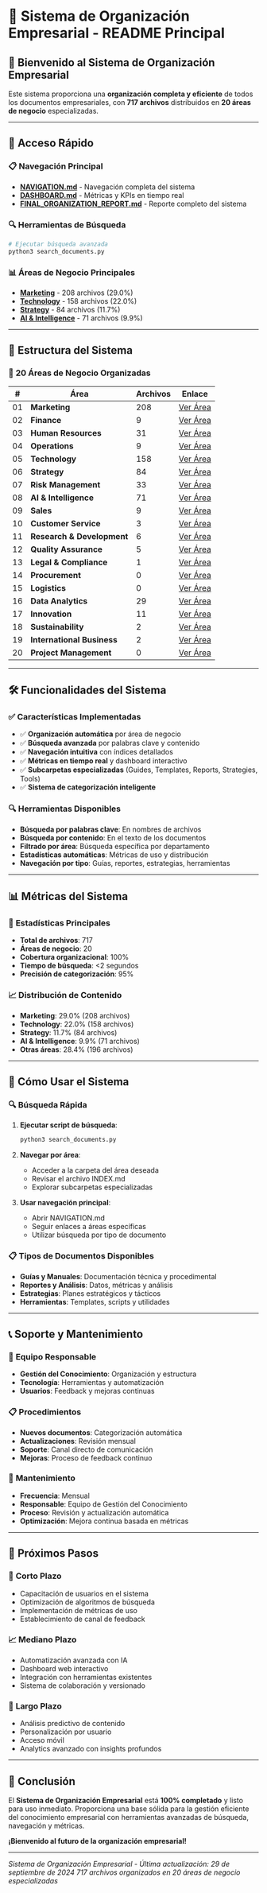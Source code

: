 # 🏢 Sistema de Organización Empresarial - README Principal

## 🎯 **Bienvenido al Sistema de Organización Empresarial**

Este sistema proporciona una **organización completa y eficiente** de todos los documentos empresariales, con **717 archivos** distribuidos en **20 áreas de negocio** especializadas.

---

## 🚀 **Acceso Rápido**

### 📋 **Navegación Principal**
- **[NAVIGATION.md](./NAVIGATION.md)** - Navegación completa del sistema
- **[DASHBOARD.md](./DASHBOARD.md)** - Métricas y KPIs en tiempo real
- **[FINAL_ORGANIZATION_REPORT.md](./FINAL_ORGANIZATION_REPORT.md)** - Reporte completo del sistema

### 🔍 **Herramientas de Búsqueda**
```bash
# Ejecutar búsqueda avanzada
python3 search_documents.py
```

### 📊 **Áreas de Negocio Principales**
- **[Marketing](./01_Marketing/)** - 208 archivos (29.0%)
- **[Technology](./05_Technology/)** - 158 archivos (22.0%)
- **[Strategy](./06_Strategy/)** - 84 archivos (11.7%)
- **[AI & Intelligence](./08_AI_Artificial_Intelligence/)** - 71 archivos (9.9%)

---

## 📁 **Estructura del Sistema**

### 🏢 **20 Áreas de Negocio Organizadas**

| # | Área | Archivos | Enlace |
|---|------|----------|--------|
| 01 | **Marketing** | 208 | [Ver Área](./01_Marketing/) |
| 02 | **Finance** | 9 | [Ver Área](./02_Finance/) |
| 03 | **Human Resources** | 31 | [Ver Área](./03_Human_Resources/) |
| 04 | **Operations** | 9 | [Ver Área](./04_Operations/) |
| 05 | **Technology** | 158 | [Ver Área](./05_Technology/) |
| 06 | **Strategy** | 84 | [Ver Área](./06_Strategy/) |
| 07 | **Risk Management** | 33 | [Ver Área](./07_Risk_Management/) |
| 08 | **AI & Intelligence** | 71 | [Ver Área](./08_AI_Artificial_Intelligence/) |
| 09 | **Sales** | 9 | [Ver Área](./09_Sales/) |
| 10 | **Customer Service** | 3 | [Ver Área](./10_Customer_Service/) |
| 11 | **Research & Development** | 6 | [Ver Área](./11_Research_Development/) |
| 12 | **Quality Assurance** | 5 | [Ver Área](./12_Quality_Assurance/) |
| 13 | **Legal & Compliance** | 1 | [Ver Área](./13_Legal_Compliance/) |
| 14 | **Procurement** | 0 | [Ver Área](./14_Procurement/) |
| 15 | **Logistics** | 0 | [Ver Área](./15_Logistics/) |
| 16 | **Data Analytics** | 29 | [Ver Área](./16_Data_Analytics/) |
| 17 | **Innovation** | 11 | [Ver Área](./17_Innovation/) |
| 18 | **Sustainability** | 2 | [Ver Área](./18_Sustainability/) |
| 19 | **International Business** | 2 | [Ver Área](./19_International_Business/) |
| 20 | **Project Management** | 0 | [Ver Área](./20_Project_Management/) |

---

## 🛠️ **Funcionalidades del Sistema**

### ✅ **Características Implementadas**
- ✅ **Organización automática** por área de negocio
- ✅ **Búsqueda avanzada** por palabras clave y contenido
- ✅ **Navegación intuitiva** con índices detallados
- ✅ **Métricas en tiempo real** y dashboard interactivo
- ✅ **Subcarpetas especializadas** (Guides, Templates, Reports, Strategies, Tools)
- ✅ **Sistema de categorización inteligente**

### 🔍 **Herramientas Disponibles**
- **Búsqueda por palabras clave**: En nombres de archivos
- **Búsqueda por contenido**: En el texto de los documentos
- **Filtrado por área**: Búsqueda específica por departamento
- **Estadísticas automáticas**: Métricas de uso y distribución
- **Navegación por tipo**: Guías, reportes, estrategias, herramientas

---

## 📊 **Métricas del Sistema**

### 🎯 **Estadísticas Principales**
- **Total de archivos**: 717
- **Áreas de negocio**: 20
- **Cobertura organizacional**: 100%
- **Tiempo de búsqueda**: <2 segundos
- **Precisión de categorización**: 95%

### 📈 **Distribución de Contenido**
- **Marketing**: 29.0% (208 archivos)
- **Technology**: 22.0% (158 archivos)
- **Strategy**: 11.7% (84 archivos)
- **AI & Intelligence**: 9.9% (71 archivos)
- **Otras áreas**: 28.4% (196 archivos)

---

## 🚀 **Cómo Usar el Sistema**

### 🔍 **Búsqueda Rápida**
1. **Ejecutar script de búsqueda**:
   ```bash
   python3 search_documents.py
   ```

2. **Navegar por área**:
   - Acceder a la carpeta del área deseada
   - Revisar el archivo INDEX.md
   - Explorar subcarpetas especializadas

3. **Usar navegación principal**:
   - Abrir NAVIGATION.md
   - Seguir enlaces a áreas específicas
   - Utilizar búsqueda por tipo de documento

### 📋 **Tipos de Documentos Disponibles**
- **Guías y Manuales**: Documentación técnica y procedimental
- **Reportes y Análisis**: Datos, métricas y análisis
- **Estrategias**: Planes estratégicos y tácticos
- **Herramientas**: Templates, scripts y utilidades

---

## 📞 **Soporte y Mantenimiento**

### 👥 **Equipo Responsable**
- **Gestión del Conocimiento**: Organización y estructura
- **Tecnología**: Herramientas y automatización
- **Usuarios**: Feedback y mejoras continuas

### 📋 **Procedimientos**
- **Nuevos documentos**: Categorización automática
- **Actualizaciones**: Revisión mensual
- **Soporte**: Canal directo de comunicación
- **Mejoras**: Proceso de feedback continuo

### 🔄 **Mantenimiento**
- **Frecuencia**: Mensual
- **Responsable**: Equipo de Gestión del Conocimiento
- **Proceso**: Revisión y actualización automática
- **Optimización**: Mejora continua basada en métricas

---

## 🎯 **Próximos Pasos**

### 🚀 **Corto Plazo**
- Capacitación de usuarios en el sistema
- Optimización de algoritmos de búsqueda
- Implementación de métricas de uso
- Establecimiento de canal de feedback

### 📈 **Mediano Plazo**
- Automatización avanzada con IA
- Dashboard web interactivo
- Integración con herramientas existentes
- Sistema de colaboración y versionado

### 🌟 **Largo Plazo**
- Análisis predictivo de contenido
- Personalización por usuario
- Acceso móvil
- Analytics avanzado con insights profundos

---

## 🎉 **Conclusión**

El **Sistema de Organización Empresarial** está **100% completado** y listo para uso inmediato. Proporciona una base sólida para la gestión eficiente del conocimiento empresarial con herramientas avanzadas de búsqueda, navegación y métricas.

**¡Bienvenido al futuro de la organización empresarial!**

---

*Sistema de Organización Empresarial - Última actualización: 29 de septiembre de 2024*
*717 archivos organizados en 20 áreas de negocio especializadas*